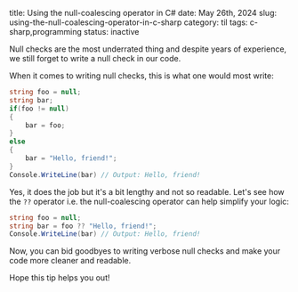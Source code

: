 title: Using the null-coalescing operator in C#
date: May 26th, 2024
slug: using-the-null-coalescing-operator-in-c-sharp
category: til
tags: c-sharp,programming
status: inactive

Null checks are the most underrated thing and despite years of experience, we still forget to write a null check in our code.

When it comes to writing null checks, this is what one would most write:

```csharp
string foo = null;
string bar;
if(foo != null)
{
    bar = foo;
}
else
{
    bar = "Hello, friend!";
}
Console.WriteLine(bar) // Output: Hello, friend!
```

Yes, it does the job but it's a bit lengthy and not so readable. Let's see how the `??` operator i.e. the null-coalescing operator can help simplify your logic:

```csharp
string foo = null;
string bar = foo ?? "Hello, friend!";
Console.WriteLine(bar) // Output: Hello, friend!
```

Now, you can bid goodbyes to writing verbose null checks and make your code more cleaner and readable.

Hope this tip helps you out!